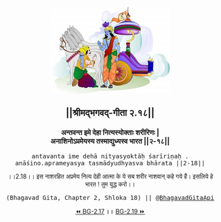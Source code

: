<center><img src="../../asset/BG.png" alt="#API #bhagavadgitaapi #slok #nodejs #js #api #gitaapi #krishna #hinduism #vedic #ISKCON #shreemadbhagavadgita #technology"/>
<h2>||श्रीमद्‍भगवद्‍-गीता २.१८||</h2>
<h3>अन्तवन्त इमे देहा नित्यस्योक्ताः शरीरिणः |<br/>अनाशिनोऽप्रमेयस्य तस्माद्युध्यस्व भारत ||२-१८||</h3>
<pre>antavanta ime dehā nityasyoktāḥ śarīriṇaḥ .<br/>anāśino.aprameyasya tasmādyudhyasva bhārata ||2-18||</pre>
<p>।।2.18।। इस नाशरहित अप्रमेय नित्य देही आत्मा के ये सब शरीर नाशवान् कहे गये हैं। इसलिये हे भारत ! तुम युद्ध करो।।</p>
<pre>(Bhagavad Gita, Chapter 2, Shloka 18) || <a href="https://twitter.com/bhagavadgitaapi">@BhagavadGitaApi</a></pre><a href="../../2/17">⏪  BG-2.17</a><b>        ।।        </b><a href="../../2/19">BG-2.19  ⏩</a></center>